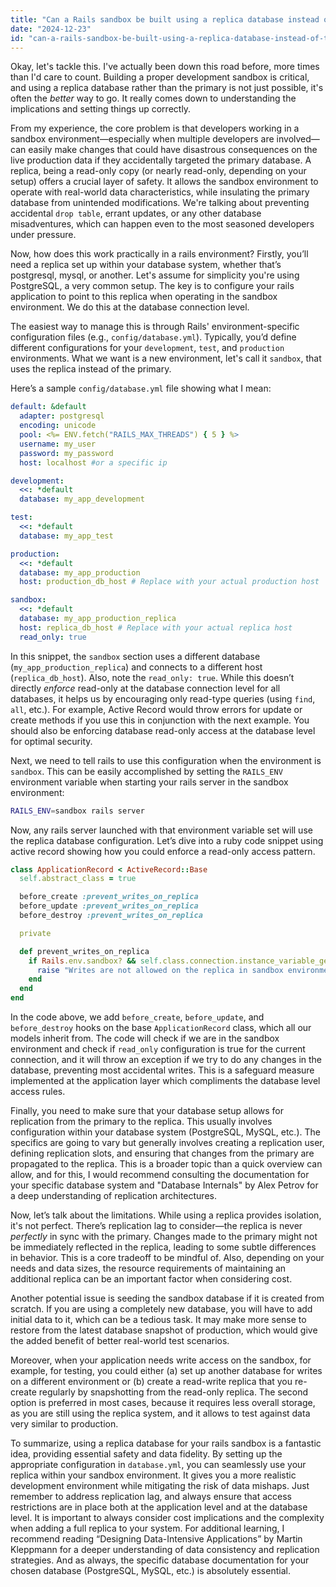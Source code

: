```yaml
---
title: "Can a Rails sandbox be built using a replica database instead of the primary database?"
date: "2024-12-23"
id: "can-a-rails-sandbox-be-built-using-a-replica-database-instead-of-the-primary-database"
---
```


Okay, let's tackle this. I've actually been down this road before, more times than I'd care to count. Building a proper development sandbox is critical, and using a replica database rather than the primary is not just possible, it's often the *better* way to go. It really comes down to understanding the implications and setting things up correctly.

From my experience, the core problem is that developers working in a sandbox environment—especially when multiple developers are involved—can easily make changes that could have disastrous consequences on the live production data if they accidentally targeted the primary database. A replica, being a read-only copy (or nearly read-only, depending on your setup) offers a crucial layer of safety. It allows the sandbox environment to operate with real-world data characteristics, while insulating the primary database from unintended modifications. We're talking about preventing accidental `drop table`, errant updates, or any other database misadventures, which can happen even to the most seasoned developers under pressure.

Now, how does this work practically in a rails environment? Firstly, you’ll need a replica set up within your database system, whether that’s postgresql, mysql, or another. Let's assume for simplicity you're using PostgreSQL, a very common setup. The key is to configure your rails application to point to this replica when operating in the sandbox environment. We do this at the database connection level.

The easiest way to manage this is through Rails' environment-specific configuration files (e.g., `config/database.yml`). Typically, you’d define different configurations for your `development`, `test`, and `production` environments. What we want is a new environment, let's call it `sandbox`, that uses the replica instead of the primary.

Here’s a sample `config/database.yml` file showing what I mean:

```yaml
default: &default
  adapter: postgresql
  encoding: unicode
  pool: <%= ENV.fetch("RAILS_MAX_THREADS") { 5 } %>
  username: my_user
  password: my_password
  host: localhost #or a specific ip

development:
  <<: *default
  database: my_app_development

test:
  <<: *default
  database: my_app_test

production:
  <<: *default
  database: my_app_production
  host: production_db_host # Replace with your actual production host

sandbox:
  <<: *default
  database: my_app_production_replica
  host: replica_db_host # Replace with your actual replica host
  read_only: true
```
In this snippet, the `sandbox` section uses a different database (`my_app_production_replica`) and connects to a different host (`replica_db_host`). Also, note the `read_only: true`. While this doesn’t directly *enforce* read-only at the database connection level for all databases, it helps us by encouraging only read-type queries (using `find`, `all`, etc.). For example, Active Record would throw errors for update or create methods if you use this in conjunction with the next example. You should also be enforcing database read-only access at the database level for optimal security.

Next, we need to tell rails to use this configuration when the environment is `sandbox`. This can be easily accomplished by setting the `RAILS_ENV` environment variable when starting your rails server in the sandbox environment:

```bash
RAILS_ENV=sandbox rails server
```

Now, any rails server launched with that environment variable set will use the replica database configuration. Let’s dive into a ruby code snippet using active record showing how you could enforce a read-only access pattern.

```ruby
class ApplicationRecord < ActiveRecord::Base
  self.abstract_class = true

  before_create :prevent_writes_on_replica
  before_update :prevent_writes_on_replica
  before_destroy :prevent_writes_on_replica

  private

  def prevent_writes_on_replica
    if Rails.env.sandbox? && self.class.connection.instance_variable_get("@config")[:read_only]
      raise "Writes are not allowed on the replica in sandbox environment"
    end
  end
end
```
In the code above, we add `before_create`, `before_update`, and `before_destroy` hooks on the base `ApplicationRecord` class, which all our models inherit from. The code will check if we are in the sandbox environment and check if `read_only` configuration is true for the current connection, and it will throw an exception if we try to do any changes in the database, preventing most accidental writes. This is a safeguard measure implemented at the application layer which compliments the database level access rules.

Finally, you need to make sure that your database setup allows for replication from the primary to the replica. This usually involves configuration within your database system (PostgreSQL, MySQL, etc.). The specifics are going to vary but generally involves creating a replication user, defining replication slots, and ensuring that changes from the primary are propagated to the replica. This is a broader topic than a quick overview can allow, and for this, I would recommend consulting the documentation for your specific database system and "Database Internals" by Alex Petrov for a deep understanding of replication architectures.

Now, let’s talk about the limitations. While using a replica provides isolation, it's not perfect. There’s replication lag to consider—the replica is never *perfectly* in sync with the primary. Changes made to the primary might not be immediately reflected in the replica, leading to some subtle differences in behavior. This is a core tradeoff to be mindful of. Also, depending on your needs and data sizes, the resource requirements of maintaining an additional replica can be an important factor when considering cost.

Another potential issue is seeding the sandbox database if it is created from scratch. If you are using a completely new database, you will have to add initial data to it, which can be a tedious task. It may make more sense to restore from the latest database snapshot of production, which would give the added benefit of better real-world test scenarios.

Moreover, when your application needs write access on the sandbox, for example, for testing, you could either (a) set up another database for writes on a different environment or (b) create a read-write replica that you re-create regularly by snapshotting from the read-only replica. The second option is preferred in most cases, because it requires less overall storage, as you are still using the replica system, and it allows to test against data very similar to production.

To summarize, using a replica database for your rails sandbox is a fantastic idea, providing essential safety and data fidelity. By setting up the appropriate configuration in `database.yml`, you can seamlessly use your replica within your sandbox environment. It gives you a more realistic development environment while mitigating the risk of data mishaps. Just remember to address replication lag, and always ensure that access restrictions are in place both at the application level and at the database level. It is important to always consider cost implications and the complexity when adding a full replica to your system. For additional learning, I recommend reading “Designing Data-Intensive Applications” by Martin Kleppmann for a deeper understanding of data consistency and replication strategies. And as always, the specific database documentation for your chosen database (PostgreSQL, MySQL, etc.) is absolutely essential.
